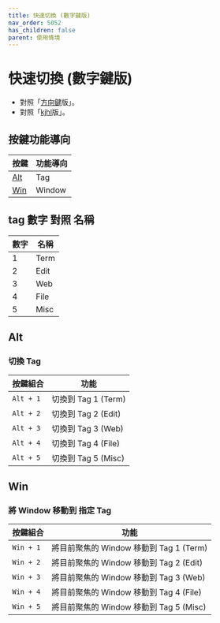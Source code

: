```yaml
---
title: 快速切換 (數字鍵版)
nav_order: 5052
has_children: false
parent: 使用情境
---
```



# 快速切換 (數字鍵版)

* 對照「[方向鍵](quick-switch-by-arrow-key)版」。
* 對照「[kjhl](quick-switch-by-kjhl-key)版」。


## 按鍵功能導向

| 按鍵 | 功能導向 |
| --- | --- |
| [Alt](#alt) | Tag |
| [Win](#win) | Window |

## tag 數字 對照 名稱

| 數字 | 名稱 |
| --- | --- |
| 1 | Term |
| 2 | Edit |
| 3 | Web |
| 4 | File |
| 5 | Misc |


## Alt

### 切換 Tag

| 按鍵組合 | 功能 |
| --- | --- |
| `Alt + 1` | 切換到 Tag 1 (Term) |
| `Alt + 2` | 切換到 Tag 2 (Edit) |
| `Alt + 3` | 切換到 Tag 3 (Web) |
| `Alt + 4` | 切換到 Tag 4 (File) |
| `Alt + 5` | 切換到 Tag 5 (Misc) |


## Win

### 將 Window 移動到 指定 Tag

| 按鍵組合 | 功能 |
| --- | --- |
| `Win + 1` | 將目前聚焦的 Window 移動到 Tag 1 (Term) |
| `Win + 2` | 將目前聚焦的 Window 移動到 Tag 2 (Edit) |
| `Win + 3` | 將目前聚焦的 Window 移動到 Tag 3 (Web) |
| `Win + 4` | 將目前聚焦的 Window 移動到 Tag 4 (File) |
| `Win + 5` | 將目前聚焦的 Window 移動到 Tag 5 (Misc) |
